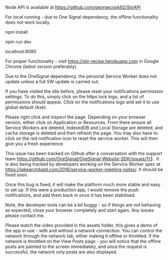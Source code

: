 Node API is available at https://github.com/georgecook92/StirAPI

For local running - due to One Signal dependancy, the offline functionality does not work locally.

npm install

npm run dev

localhost:8080

For proper functionality - visit https://stir-recipe.herokuapp.com in Google Chrome (latest version preferably).

Due to the OneSignal dependency, the personal Service Worker does not update unless a full SW update is carried out.

If you have visited the site before, please reset your notifications permission settings. To do this, simply click on the https lock logo, and a list of permissions should appear. Click on the notifications logo and set it to use global default (Ask).

Please right click and inspect the page. Depending on your browser version, either click
on Application or Resources. From there ensure all Service Workers are deleted, IndexedDB and Local Storage are deleted, and cache storage is deleted and then refresh the page. You may also have to click on the red notification icon to reset the service worker. This will then give you a fresh experience.

This issue has been tracked on Github after a conversation with the support team https://github.com/OneSignal/OneSignal-Website-SDK/issues/113 . It is also being tracked by developers working on the Service Worker spec at https://jakearchibald.com/2016/service-worker-meeting-notes/. It should be fixed soon.

Once this bug is fixed, it will make the platform much more stable and easy to set up. If this were a production app, I would remove the push notifications, and add them back in once it has been stabilised.

Note, the developer tools can be a bit buggy - so if things are not behaving as expected, close your browser completely and start again. Any issues please contact me. 

Please watch the video provided in the assets folder, this gives a demo of the app in use - with and without a network connection. You can control the network through the network tab, either making it offline or throttled. If the network is throttled on the View Posts page - you will notice that the offline posts are painted to the screen immediately, and once the request is successful, the network only posts are also displayed.
